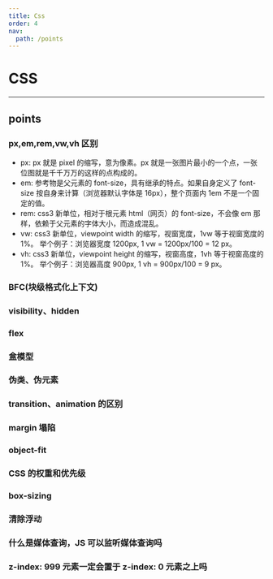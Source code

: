 ```yaml
---
title: Css
order: 4
nav:
  path: /points
---
```


# CSS

---

## points

### px,em,rem,vw,vh 区别

- px: px 就是 pixel 的缩写，意为像素。px 就是一张图片最小的一个点，一张位图就是千千万万的这样的点构成的。
- em: 参考物是父元素的 font-size，具有继承的特点。如果自身定义了 font-size 按自身来计算（浏览器默认字体是 16px），整个页面内 1em 不是一个固定的值。
- rem: css3 新单位，相对于根元素 html（网页）的 font-size，不会像 em 那样，依赖于父元素的字体大小，而造成混乱。
- vw: css3 新单位，viewpoint width 的缩写，视窗宽度，1vw 等于视窗宽度的 1%。
  举个例子：浏览器宽度 1200px, 1 vw = 1200px/100 = 12 px。
- vh: css3 新单位，viewpoint height 的缩写，视窗高度，1vh 等于视窗高度的 1%。
  举个例子：浏览器高度 900px, 1 vh = 900px/100 = 9 px。

### BFC(块级格式化上下文)

### visibility、hidden

### flex

### 盒模型

### 伪类、伪元素

### transition、animation 的区别

### margin 塌陷

### object-fit

### CSS 的权重和优先级

### box-sizing

### 清除浮动

### 什么是媒体查询，JS 可以监听媒体查询吗

### z-index: 999 元素一定会置于 z-index: 0 元素之上吗
